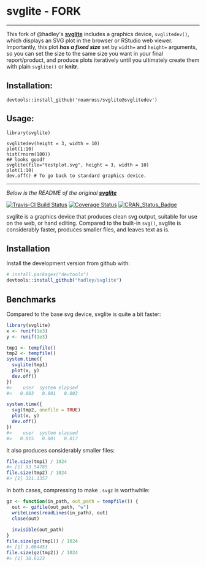 

# svglite - FORK

---
This fork of @hadley's [**svglite**](https://github.com/hadley/svglite) includes a graphics device, `svglitedev()`,
which displays an SVG plot in the browser or RStudio web viewer.  Importantly,
this plot ***has a fixed size*** set by `width=` and `height=` arguments, so
you can set the size to the same size you want in your final report/product,
and produce plots iteratively until you ultimately create them with plain 
`svglite()` or **knitr**.

## Installation:

```
devtools::install_github('noamross/svglite@svglitedev')
```

## Usage:

```
library(svglite)

svglitedev(height = 3, width = 10)
plot(1:10)
hist(rnorm(100))
## looks good?
svglite(file="testplot.svg", height = 3, width = 10)
plot(1:10)
dev.off() # To go back to standard graphics device.
```
---

*Below is the README of the original [**svglite**](https://github.com/hadley/svglite)*

[![Travis-CI Build Status](https://travis-ci.org/hadley/svglite.svg?branch=master)](https://travis-ci.org/hadley/svglite) [![Coverage Status](https://img.shields.io/codecov/c/github/hadley/svglite/master.svg)](https://codecov.io/github/hadley/svglite?branch=master) [![CRAN\_Status\_Badge](http://www.r-pkg.org/badges/version/svglite)](http://cran.r-project.org/package=svglite)

svglite is a graphics device that produces clean svg output, suitable for use on the web, or hand editing. Compared to the built-in `svg()`, svglite is considerably faster, produces smaller files, and leaves text as is.

## Installation

Install the development version from github with:

```R
# install.packages("devtools")
devtools::install_github("hadley/svglite")
```

## Benchmarks

Compared to the base svg device, svglite is quite a bit faster:

```R
library(svglite)
x <- runif(1e3)
y <- runif(1e3)

tmp1 <- tempfile()
tmp2 <- tempfile()
system.time({
  svglite(tmp1)
  plot(x, y)
  dev.off()
})
#>    user  system elapsed 
#>   0.003   0.001   0.003 

system.time({
  svg(tmp2, onefile = TRUE)
  plot(x, y)
  dev.off()
})
#>    user  system elapsed 
#>   0.015   0.001   0.017 
```

It also produces considerably smaller files:

``` r
file.size(tmp1) / 1024
#> [1] 93.54785
file.size(tmp2) / 1024
#> [1] 321.1357
```

In both cases, compressing to make `.svgz` is worthwhile:

``` r
gz <- function(in_path, out_path = tempfile()) {
  out <- gzfile(out_path, "w")
  writeLines(readLines(in_path), out)
  close(out)
  
  invisible(out_path)
}
file.size(gz(tmp1)) / 1024
#> [1] 9.064453
file.size(gz(tmp2)) / 1024
#> [1] 38.6123
```
